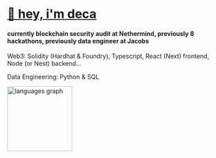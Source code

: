 # [👋 hey, i'm deca](https://linktr.ee/deca12x)
#### currently blockchain security audit at Nethermind, previously 8 hackathons, previously data engineer at Jacobs

<p>Web3: Solidity (Hardhat & Foundry), Typescript, React (Next) frontend, Node (or Nest) backend...</p>

<p>Data Engineering: Python & SQL</p>

<div align="left">
  <img src="https://github-readme-stats.vercel.app/api/top-langs?username=deca12x&locale=en&hide_title=false&layout=compact&card_width=320&langs_count=5&theme=dracula&hide_border=false" height="150" alt="languages graph"  />
</div>



